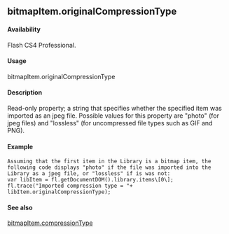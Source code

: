 ## bitmapItem.originalCompressionType

#### Availability

Flash CS4 Professional.

#### Usage

bitmapItem.originalCompressionType

#### Description

Read-only property; a string that specifies whether the specified item was imported as an jpeg file. Possible values for this property are "photo" (for jpeg files) and "lossless" (for uncompressed file types such as GIF and PNG).

#### Example

```
Assuming that the first item in the Library is a bitmap item, the following code displays "photo" if the file was imported into the Library as a jpeg file, or "lossless" if is was not:
var libItem = fl.getDocumentDOM().library.items\[0\];
fl.trace("Imported compression type = "+ libItem.originalCompressionType);

```
#### See also

[bitmapItem.compressionType](#_bookmark52)
